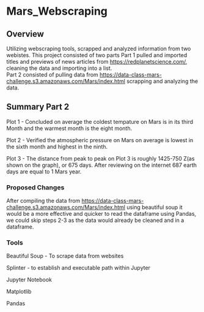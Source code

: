# Mars_Webscraping

## Overview
Utilizing webscraping tools, scrapped and analyzed information from two webistes.  This project consisted of two parts Part 1 pulled and imported titles and previews of news articles from https://redplanetscience.com/, cleaning the data and importing into a list.  
Part 2 consisted of pulling data from https://data-class-mars-challenge.s3.amazonaws.com/Mars/index.html scrapping and analyzing the data.

## Summary Part 2
Plot 1 - Concluded on average the coldest tempature on Mars is in its third Month and the warmest month is the eight month.

Plot 2 - Verified the atmospheric pressure on Mars on average is lowest in the sixth month and highest in the ninth.

Plot 3 - The distance from peak to peak on Plot 3 is roughly 1425-750 Z(as shown on the graph), or 675 days. After reviewing on the internet 687 earth days are equal to 1 Mars year.

### Proposed Changes

After compiling the data from https://data-class-mars-challenge.s3.amazonaws.com/Mars/index.html using beautiful soup it would be a more effective and quicker to read the dataframe using Pandas,  we could skip steps 2-3 as the data would already be cleaned and in a dataframe.

### Tools

Beautiful Soup - To scrape data from websites

Splinter - to establish and executable path within Jupyter

Jupyter Notebook

Matplotlib

Pandas
